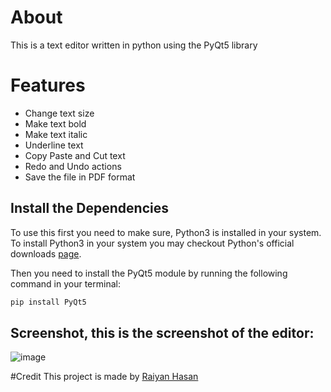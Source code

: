 # About   
This is a text editor written in python using the PyQt5 library

# Features   
- Change text size
- Make text bold
- Make text italic
- Underline text
- Copy Paste and Cut text
- Redo and Undo actions
- Save the file in PDF format

## Install the Dependencies

To use this first you need to make sure, Python3 is installed in your system.
To install Python3 in your system you may checkout Python's official downloads [page](https://www.python.org/downloads/).

Then you need to install the PyQt5 module by running the following command in your terminal:

```bash
pip install PyQt5
```

## Screenshot, this is the screenshot of the editor:
![image](screenshot/Sample.jpg)

#Credit
This project is made by [Raiyan Hasan](https://github.com/Raiyan101)


